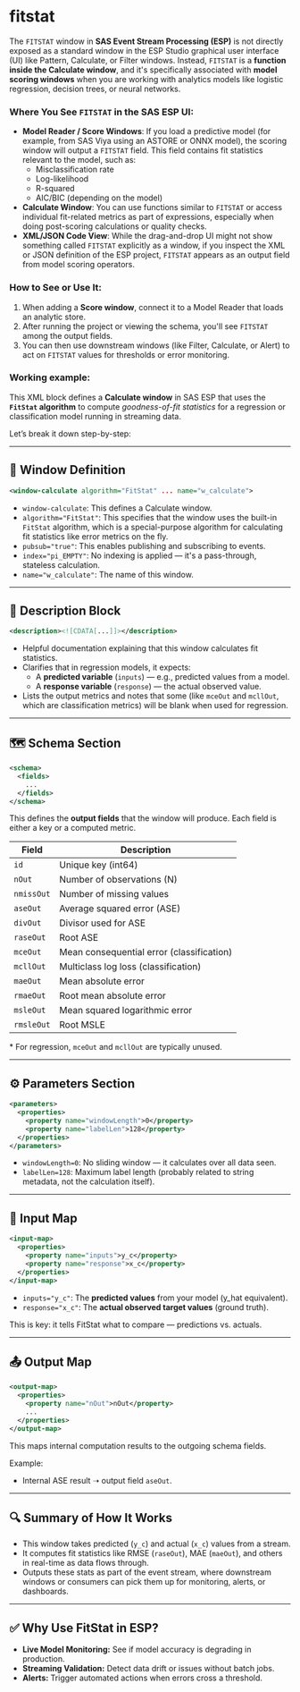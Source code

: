 # fitstat

The `FITSTAT` window in **SAS Event Stream Processing (ESP)** is not directly exposed as a standard window in the ESP Studio graphical user interface (UI) like Pattern, Calculate, or Filter windows. Instead, `FITSTAT` is a **function inside the Calculate window**, and it's specifically associated with **model scoring windows** when you are working with analytics models like logistic regression, decision trees, or neural networks.

### Where You See `FITSTAT` in the SAS ESP UI:

- **Model Reader / Score Windows**: If you load a predictive model (for example, from SAS Viya using an ASTORE or ONNX model), the scoring window will output a `FITSTAT` field. This field contains fit statistics relevant to the model, such as:
  - Misclassification rate
  - Log-likelihood
  - R-squared
  - AIC/BIC (depending on the model)
- **Calculate Window**: You can use functions similar to `FITSTAT` or access individual fit-related metrics as part of expressions, especially when doing post-scoring calculations or quality checks.
- **XML/JSON Code View**: While the drag-and-drop UI might not show something called `FITSTAT` explicitly as a window, if you inspect the XML or JSON definition of the ESP project, `FITSTAT` appears as an output field from model scoring operators.

### How to See or Use It:

1. When adding a **Score window**, connect it to a Model Reader that loads an analytic store.
2. After running the project or viewing the schema, you'll see `FITSTAT` among the output fields.
3. You can then use downstream windows (like Filter, Calculate, or Alert) to act on `FITSTAT` values for thresholds or error monitoring.

### Working example:

This XML block defines a **Calculate window** in SAS ESP that uses the **`FitStat` algorithm** to compute *goodness-of-fit statistics* for a regression or classification model running in streaming data.

Let’s break it down step-by-step:

------

## 🔧 **Window Definition**

```xml
<window-calculate algorithm="FitStat" ... name="w_calculate">
```

- `window-calculate`: This defines a Calculate window.
- `algorithm="FitStat"`: This specifies that the window uses the built-in `FitStat` algorithm, which is a special-purpose algorithm for calculating fit statistics like error metrics on the fly.
- `pubsub="true"`: This enables publishing and subscribing to events.
- `index="pi_EMPTY"`: No indexing is applied — it's a pass-through, stateless calculation.
- `name="w_calculate"`: The name of this window.

------

## 📝 **Description Block**

```xml
<description><![CDATA[...]]></description>
```

- Helpful documentation explaining that this window calculates fit statistics.
- Clarifies that in regression models, it expects:
  - A **predicted variable** (`inputs`) — e.g., predicted values from a model.
  - A **response variable** (`response`) — the actual observed value.
- Lists the output metrics and notes that some (like `mceOut` and `mcllOut`, which are classification metrics) will be blank when used for regression.

------

## 🗺️ **Schema Section**

```xml
<schema>
  <fields>
    ...
  </fields>
</schema>
```

This defines the **output fields** that the window will produce. Each field is either a key or a computed metric.

| Field      | Description                               |
| ---------- | ----------------------------------------- |
| `id`       | Unique key (int64)                        |
| `nOut`     | Number of observations (N)                |
| `nmissOut` | Number of missing values                  |
| `aseOut`   | Average squared error (ASE)               |
| `divOut`   | Divisor used for ASE                      |
| `raseOut`  | Root ASE                                  |
| `mceOut`   | Mean consequential error (classification) |
| `mcllOut`  | Multiclass log loss (classification)      |
| `maeOut`   | Mean absolute error                       |
| `rmaeOut`  | Root mean absolute error                  |
| `msleOut`  | Mean squared logarithmic error            |
| `rmsleOut` | Root MSLE                                 |



\* For regression, `mceOut` and `mcllOut` are typically unused.

------

## ⚙️ **Parameters Section**

```xml
<parameters>
  <properties>
    <property name="windowLength">0</property>
    <property name="labelLen">128</property>
  </properties>
</parameters>
```

- `windowLength=0`: No sliding window — it calculates over all data seen.
- `labelLen=128`: Maximum label length (probably related to string metadata, not the calculation itself).

------

## 🔗 **Input Map**

```xml
<input-map>
  <properties>
    <property name="inputs">y_c</property>
    <property name="response">x_c</property>
  </properties>
</input-map>
```

- `inputs="y_c"`: The **predicted values** from your model (y_hat equivalent).
- `response="x_c"`: The **actual observed target values** (ground truth).

This is key: it tells FitStat what to compare — predictions vs. actuals.

------

## 📤 **Output Map**

```xml
<output-map>
  <properties>
    <property name="nOut">nOut</property>
    ...
  </properties>
</output-map>
```

This maps internal computation results to the outgoing schema fields.

Example:

- Internal ASE result ➝ output field `aseOut`.

------

## 🔍 **Summary of How It Works**

- This window takes predicted (`y_c`) and actual (`x_c`) values from a stream.
- It computes fit statistics like RMSE (`raseOut`), MAE (`maeOut`), and others in real-time as data flows through.
- Outputs these stats as part of the event stream, where downstream windows or consumers can pick them up for monitoring, alerts, or dashboards.

------

## ✅ **Why Use FitStat in ESP?**

- **Live Model Monitoring:** See if model accuracy is degrading in production.
- **Streaming Validation:** Detect data drift or issues without batch jobs.
- **Alerts:** Trigger automated actions when errors cross a threshold.
